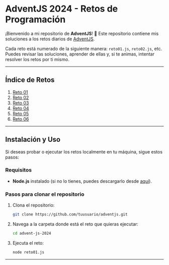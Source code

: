 # AdventJS 2024 - Retos de Programación

¡Bienvenido a mi repositorio de **AdventJS**! 🎄 Este repositorio contiene mis soluciones a los retos diarios de <a href="https://adventjs.dev/" target="_blank">AdventJS</a>.

Cada reto está numerado de la siguiente manera: `reto01.js`, `reto02.js`, etc. Puedes revisar las soluciones, aprender de ellas y, si te animas, intentar resolver los retos por ti mismo.

---

## Índice de Retos

1. [Reto 01](reto01.js)
2. [Reto 02](reto02.js)
3. [Reto 03](reto03.js)
4. [Reto 04](reto04.js)
5. [Reto 05](reto05.js)
6. [Reto 06](reto04.js)

---

## Instalación y Uso

Si deseas probar o ejecutar los retos localmente en tu máquina, sigue estos pasos:

### Requisitos

- **Node.js** instalado (si no lo tienes, puedes descargarlo desde [aquí](https://nodejs.org/)).

### Pasos para clonar el repositorio

1. Clona el repositorio:
    ```bash
    git clone https://github.com/tuusuario/adventjs.git
    ```

2. Navega a la carpeta donde está el reto que quieras ejecutar:
    ```bash
    cd advent-js-2024
    ```

3. Ejecuta el reto:
    ```bash
    node reto01.js
    ```

---
